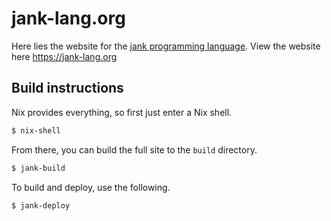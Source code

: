 # jank-lang.org
Here lies the website for the [jank programming language](https://github.com/jank-lang/jank). View the website here https://jank-lang.org

## Build instructions
Nix provides everything, so first just enter a Nix shell.

```bash
$ nix-shell
```

From there, you can build the full site to the `build` directory.

```bash
$ jank-build
```

To build and deploy, use the following.

```bash
$ jank-deploy
```
